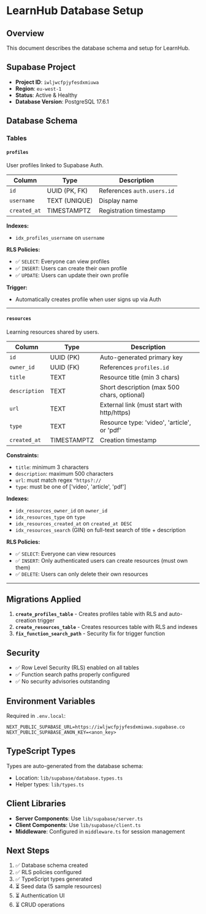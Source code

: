 # LearnHub Database Setup

## Overview

This document describes the database schema and setup for LearnHub.

## Supabase Project

- **Project ID**: `iwljwcfpjyfesdxmiuwa`
- **Region**: `eu-west-1`
- **Status**: Active & Healthy
- **Database Version**: PostgreSQL 17.6.1

## Database Schema

### Tables

#### `profiles`

User profiles linked to Supabase Auth.

| Column       | Type           | Description                          |
| ------------ | -------------- | ------------------------------------ |
| `id`         | UUID (PK, FK)  | References `auth.users.id`           |
| `username`   | TEXT (UNIQUE)  | Display name                         |
| `created_at` | TIMESTAMPTZ    | Registration timestamp               |

**Indexes:**
- `idx_profiles_username` on `username`

**RLS Policies:**
- ✅ `SELECT`: Everyone can view profiles
- ✅ `INSERT`: Users can create their own profile
- ✅ `UPDATE`: Users can update their own profile

**Trigger:**
- Automatically creates profile when user signs up via Auth

---

#### `resources`

Learning resources shared by users.

| Column        | Type          | Description                                      |
| ------------- | ------------- | ------------------------------------------------ |
| `id`          | UUID (PK)     | Auto-generated primary key                       |
| `owner_id`    | UUID (FK)     | References `profiles.id`                         |
| `title`       | TEXT          | Resource title (min 3 chars)                     |
| `description` | TEXT          | Short description (max 500 chars, optional)      |
| `url`         | TEXT          | External link (must start with http/https)       |
| `type`        | TEXT          | Resource type: 'video', 'article', or 'pdf'      |
| `created_at`  | TIMESTAMPTZ   | Creation timestamp                               |

**Constraints:**
- `title`: minimum 3 characters
- `description`: maximum 500 characters
- `url`: must match regex `^https?://`
- `type`: must be one of ['video', 'article', 'pdf']

**Indexes:**
- `idx_resources_owner_id` on `owner_id`
- `idx_resources_type` on `type`
- `idx_resources_created_at` on `created_at DESC`
- `idx_resources_search` (GIN) on full-text search of title + description

**RLS Policies:**
- ✅ `SELECT`: Everyone can view resources
- ✅ `INSERT`: Only authenticated users can create resources (must own them)
- ✅ `DELETE`: Users can only delete their own resources

---

## Migrations Applied

1. **`create_profiles_table`** - Creates profiles table with RLS and auto-creation trigger
2. **`create_resources_table`** - Creates resources table with RLS and indexes
3. **`fix_function_search_path`** - Security fix for trigger function

## Security

- ✅ Row Level Security (RLS) enabled on all tables
- ✅ Function search paths properly configured
- ✅ No security advisories outstanding

## Environment Variables

Required in `.env.local`:

```env
NEXT_PUBLIC_SUPABASE_URL=https://iwljwcfpjyfesdxmiuwa.supabase.co
NEXT_PUBLIC_SUPABASE_ANON_KEY=<anon_key>
```

## TypeScript Types

Types are auto-generated from the database schema:
- Location: `lib/supabase/database.types.ts`
- Helper types: `lib/types.ts`

## Client Libraries

- **Server Components**: Use `lib/supabase/server.ts`
- **Client Components**: Use `lib/supabase/client.ts`
- **Middleware**: Configured in `middleware.ts` for session management

## Next Steps

1. ✅ Database schema created
2. ✅ RLS policies configured
3. ✅ TypeScript types generated
4. ⏳ Seed data (5 sample resources)
5. ⏳ Authentication UI
6. ⏳ CRUD operations

